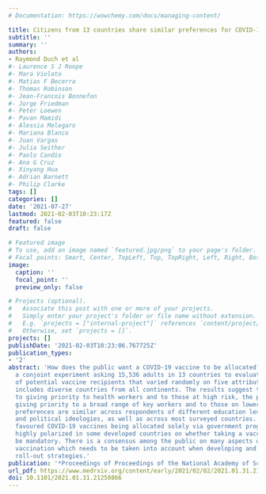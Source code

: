 ```yaml
---
# Documentation: https://wowchemy.com/docs/managing-content/

title: Citizens from 13 countries share similar preferences for COVID-19 vaccine allocation priorities
subtitle: ''
summary: ''
authors:
- Raymond Duch et al
#- Laurence S J Roope
#- Mara Violato
#- Matias F Becerra
#- Thomas Robinson
#- Jean-Francois Bonnefon
#- Jorge Friedman
#- Peter Loewen
#- Pavan Mamidi
#- Alessia Melegaro
#- Mariana Blanco
#- Juan Vargas
#- Julia Seither
#- Paolo Candio
#- Ana G Cruz
#- Xinyang Hua
#- Adrian Barnett
#- Philip Clarke
tags: []
categories: []
date: '2021-07-27'
lastmod: 2021-02-03T10:23:17Z
featured: false
draft: false

# Featured image
# To use, add an image named `featured.jpg/png` to your page's folder.
# Focal points: Smart, Center, TopLeft, Top, TopRight, Left, Right, BottomLeft, Bottom, BottomRight.
image:
  caption: ''
  focal_point: ''
  preview_only: false

# Projects (optional).
#   Associate this post with one or more of your projects.
#   Simply enter your project's folder or file name without extension.
#   E.g. `projects = ["internal-project"]` references `content/project/deep-learning/index.md`.
#   Otherwise, set `projects = []`.
projects: []
publishDate: '2021-02-03T10:23:06.767725Z'
publication_types:
- '2'
abstract: 'How does the public want a COVID-19 vaccine to be allocated? We conducted
  a conjoint experiment asking 15,536 adults in 13 countries to evaluate 248,576 profiles
  of potential vaccine recipients that varied randomly on five attributes. Our sample
  includes diverse countries from all continents. The results suggest that in addition
  to giving priority to health workers and to those at high risk, the public favours
  giving priority to a broad range of key workers and to those on lower incomes. These
  preferences are similar across respondents of different education levels, incomes,
  and political ideologies, as well as across most surveyed countries. The public
  favoured COVID-19 vaccines being allocated solely via government programs, but were
  highly polarized in some developed countries on whether taking a vaccine should
  be mandatory. There is a consensus among the public on many aspects of COVID-19
  vaccination which needs to be taken into account when developing and communicating
  roll-out strategies.'
publication: '*Proceedings of Proceedings of the National Academy of Sciences (Accepted)*'
url_pdf: https://www.medrxiv.org/content/early/2021/02/02/2021.01.31.21250866
doi: 10.1101/2021.01.31.21250866
---
```

